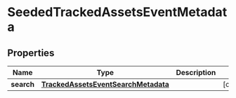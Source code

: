 
# SeededTrackedAssetsEventMetadata

## Properties
Name | Type | Description | Notes
------------ | ------------- | ------------- | -------------
**search** | [**TrackedAssetsEventSearchMetadata**](TrackedAssetsEventSearchMetadata) |  |  [optional]



